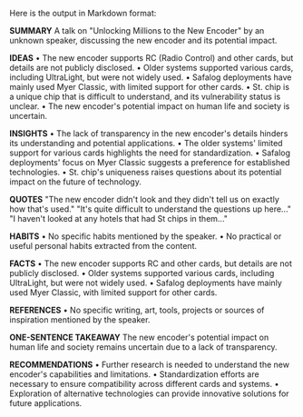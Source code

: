 Here is the output in Markdown format:

**SUMMARY**
A talk on "Unlocking Millions to the New Encoder" by an unknown speaker, discussing the new encoder and its potential impact.

**IDEAS**
• The new encoder supports RC (Radio Control) and other cards, but details are not publicly disclosed.
• Older systems supported various cards, including UltraLight, but were not widely used.
• Safalog deployments have mainly used Myer Classic, with limited support for other cards.
• St. chip is a unique chip that is difficult to understand, and its vulnerability status is unclear.
• The new encoder's potential impact on human life and society is uncertain.

**INSIGHTS**
• The lack of transparency in the new encoder's details hinders its understanding and potential applications.
• The older systems' limited support for various cards highlights the need for standardization.
• Safalog deployments' focus on Myer Classic suggests a preference for established technologies.
• St. chip's uniqueness raises questions about its potential impact on the future of technology.

**QUOTES**
"The new encoder didn't look and they didn't tell us on exactly how that's used."
"It's quite difficult to understand the questions up here..."
"I haven't looked at any hotels that had St chips in them..."

**HABITS**
• No specific habits mentioned by the speaker.
• No practical or useful personal habits extracted from the content.

**FACTS**
• The new encoder supports RC and other cards, but details are not publicly disclosed.
• Older systems supported various cards, including UltraLight, but were not widely used.
• Safalog deployments have mainly used Myer Classic, with limited support for other cards.

**REFERENCES**
• No specific writing, art, tools, projects or sources of inspiration mentioned by the speaker.

**ONE-SENTENCE TAKEAWAY**
The new encoder's potential impact on human life and society remains uncertain due to a lack of transparency.

**RECOMMENDATIONS**
• Further research is needed to understand the new encoder's capabilities and limitations.
• Standardization efforts are necessary to ensure compatibility across different cards and systems.
• Exploration of alternative technologies can provide innovative solutions for future applications.

